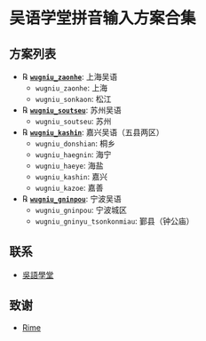 
# 吴语学堂拼音输入方案合集

## 方案列表

- ℞ **[`wugniu_zaonhe`](https://github.com/NGLI/rime-wugniu_zaonhe)**: 上海吴语
    - `wugniu_zaonhe`: 上海
    - `wugniu_sonkaon`: 松江
- ℞ **[`wugniu_soutseu`](https://github.com/NGLI/rime-wugniu_soutseu)**: 苏州吴语
    - `wugniu_soutseu`: 苏州
- ℞ **[`wugniu_kashin`](https://github.com/NGLI/rime-wugniu_kashin)**: 嘉兴吴语（五县两区）
    - `wugniu_donshian`: 桐乡
    - `wugniu_haegnin`: 海宁
    - `wugniu_haeye`: 海盐
    - `wugniu_kashin`: 嘉兴
    - `wugniu_kazoe`: 嘉善
- ℞ **[`wugniu_gninpou`](https://github.com/NGLI/rime-wugniu_gninpou)**: 宁波吴语
    - `wugniu_gninpou`: 宁波城区
    - `wugniu_gninyu_tsonkonmiau`: 鄞县（钟公庙）

## 联系

- [吳語學堂](https://www.wugniu.com/)

## 致谢

- [Rime](https://rime.im/)

